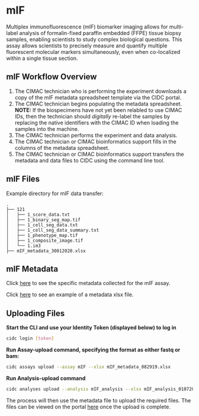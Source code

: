 # mIF

Multiplex immunofluorescence (mIF) biomarker imaging allows for multi-label analysis of formalin-fixed paraffin embedded (FFPE) tissue biopsy samples, enabling scientists to study complex biological questions. This assay allows scientists to precisely measure and quantify multiple fluorescent molecular markers simultaneously, even when co-localized within a single tissue section.

## mIF Workflow Overview

1. The CIMAC technician who is performing the experiment downloads a copy of the mIF metadata spreadsheet template via the CIDC portal.
2. The CIMAC technician begins populating the metadata spreadsheet. **NOTE:** If the biospecimens have not yet been relabled to use CIMAC IDs, then the technician should *digitally* re-label the samples by replacing the native identifiers with the CIMAC ID when loading the samples into the machine.
3. The CIMAC technician performs the experiment and data analysis.
4. The CIMAC technician or CIMAC bioinformatics support fills in the columns of the metadata spreadsheet.
5. The CIMAC technician or CIMAC bioinformatics support transfers the metadata and data files to CIDC using the command line tool.

## mIF Files

Example directory for mIF data transfer:
```
.
├── 121
│   ├── 1_score_data.txt
│   ├── 1_binary_seg_map.tif
│   ├── 1_cell_seg_data.txt
│   ├── 1_cell_seg_data_summary.txt
│   ├── 1_phenotype_map.tif
│   ├── 1_composite_image.tif
│   └── 1.im3
├── mIF_metadata_30012020.xlsx
```

## mIF Metadata

Click [here](https://cimac-cidc.github.io/cidc-schemas/docs/templates.metadata.mif_template.html) to see the specific metadata collected for the mIF assay.

Click [here](https://github.com/CIMAC-CIDC/cidc-schemas/blob/master/template_examples/mif_template.xlsx) to see an example of a metadata xlsx file.

## Uploading Files

**Start the CLI and use your Identity Token (displayed below) to log in**
```bash
cidc login [token]
```

**Run Assay-upload command, specifying the format as either fastq or bam:**
```bash
cidc assays upload --assay mIF --xlsx mIF_metadata_082919.xlsx
```

**Run Analysis-upload command**
```bash
cidc analyses upload --analysis mIF_analysis --xlsx mIF_analysis_010720.xlsx
```
The process will then use the metadata file to upload the required files. The files can be viewed on the portal [here](https://stagingportal.cimac-network.org/browse-files) once the upload is complete.

